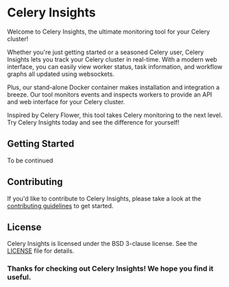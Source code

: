 # Celery Insights

Welcome to Celery Insights, the ultimate monitoring tool for your Celery cluster!

Whether you're just getting started or a seasoned Celery user, Celery Insights lets you track your Celery cluster in real-time.
With a modern web interface, you can easily view worker status, task information, and workflow graphs all updated using
websockets.

Plus, our stand-alone Docker container makes installation and integration a breeze.
Our tool monitors events and inspects workers to provide an API and web interface for your Celery cluster.

Inspired by Celery Flower, this tool takes Celery monitoring to the next level.
Try Celery Insights today and see the difference for yourself!

## Getting Started

To be continued

## Contributing

If you'd like to contribute to Celery Insights, please take a look at the [contributing guidelines](CONTRIBUTING.md) to get started.

## License

Celery Insights is licensed under the BSD 3-clause license. See the [LICENSE](LICENSE) file for details.

### Thanks for checking out Celery Insights! We hope you find it useful.
